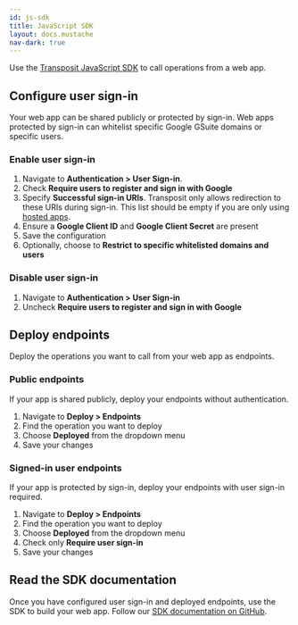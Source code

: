 ```yaml
---
id: js-sdk
title: JavaScript SDK
layout: docs.mustache
nav-dark: true
---
```


Use the [Transposit JavaScript SDK](https://github.com/transposit/transposit-js-sdk) to call operations from a web app.

## Configure user sign-in

Your web app can be shared publicly or protected by sign-in. Web apps protected by sign-in can whitelist specific Google GSuite domains or specific users.

### Enable user sign-in

1. Navigate to **Authentication &gt; User Sign-in**.
2. Check **Require users to register and sign in with Google**
3. Specify **Successful sign-in URIs**.
Transposit only allows redirection to these URIs during sign-in. This list should be empty if you are only using [hosted apps](/building/hosted-apps).
4. Ensure a **Google Client ID** and **Google Client Secret** are present
5. Save the configuration
6. Optionally, choose to **Restrict to specific whitelisted domains and users**

### Disable user sign-in

1. Navigate to **Authentication &gt; User Sign-in**
2. Uncheck **Require users to register and sign in with Google**

## Deploy endpoints

Deploy the operations you want to call from your web app as endpoints.

### Public endpoints

If your app is shared publicly, deploy your endpoints without authentication.

1. Navigate to **Deploy &gt; Endpoints**
2. Find the operation you want to deploy
3. Choose **Deployed** from the dropdown menu
4. Save your changes

### Signed-in user endpoints

If your app is protected by sign-in, deploy your endpoints with user sign-in required.

1. Navigate to **Deploy &gt; Endpoints**
2. Find the operation you want to deploy
3. Choose **Deployed** from the dropdown menu
4. Check only **Require user sign-in**
5. Save your changes

## Read the SDK documentation

Once you have configured user sign-in and deployed endpoints, use the SDK to build your web app. Follow our [SDK documentation on GitHub](https://github.com/transposit/transposit-js-sdk).